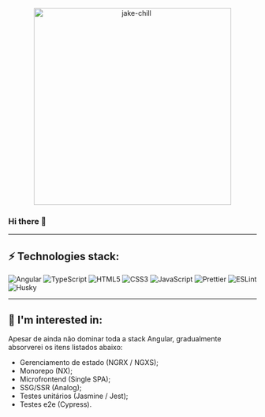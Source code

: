 
<p align="center">
  <img width="" height="400px" alt="jake-chill" src=https://cdn.discordapp.com/attachments/931554086816448566/1144044995951739004/pixels-neon2.gif>
<p align="center">

### Hi there 👋
____

## ⚡ Technologies stack:

![Angular](https://img.shields.io/badge/-Angular-DD0031?style=flat-square&logo=angular)
![TypeScript](https://img.shields.io/badge/-TypeScript-007ACC?style=flat-square&logo=typescript&logoColor=white)
![HTML5](https://img.shields.io/badge/-HTML5-E34F26?style=flat-square&logo=html5&logoColor=white)
![CSS3](https://img.shields.io/badge/-CSS3-1572B6?style=flat-square&logo=css3)
![JavaScript](https://img.shields.io/badge/-JavaScript-black?style=flat-square&logo=javascript)
![Prettier](https://img.shields.io/badge/-Prettier-273943?style=flat-square&logo=prettier)
![ESLint](https://img.shields.io/badge/-ESLint-4930BD?style=flat-square&logo=eslint)
![Husky](https://img.shields.io/badge/-Husky-555555?style=flat-square&logo=square)
____

## 📓 I'm interested in:

Apesar de ainda não dominar toda a stack Angular, gradualmente absorverei os itens listados abaixo:
- Gerenciamento de estado (NGRX / NGXS);
- Monorepo (NX);
- Microfrontend (Single SPA);
- SSG/SSR (Analog);
- Testes unitários (Jasmine / Jest);
- Testes e2e (Cypress).

